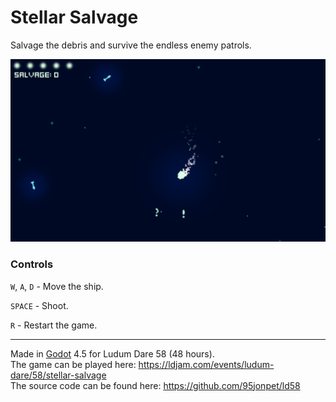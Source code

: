 # Stellar Salvage

Salvage the debris and survive the endless enemy patrols.

![Screenshot](screenshots/screenshot2.png)

### Controls

`W`, `A`, `D` - Move the ship.

`SPACE` - Shoot.

`R` - Restart the game.

---

Made in [Godot](https://godotengine.org) 4.5 for Ludum Dare 58 (48 hours).  
The game can be played here: https://ldjam.com/events/ludum-dare/58/stellar-salvage  
The source code can be found here: https://github.com/95jonpet/ld58
